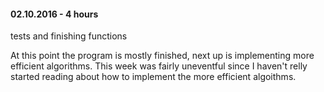 #### 02.10.2016 - 4 hours
tests and finishing functions

At this point the program is mostly finished, next up is implementing more efficient algorithms.
This week was fairly uneventful since I haven't relly started reading about how to implement the more efficient algoithms.
